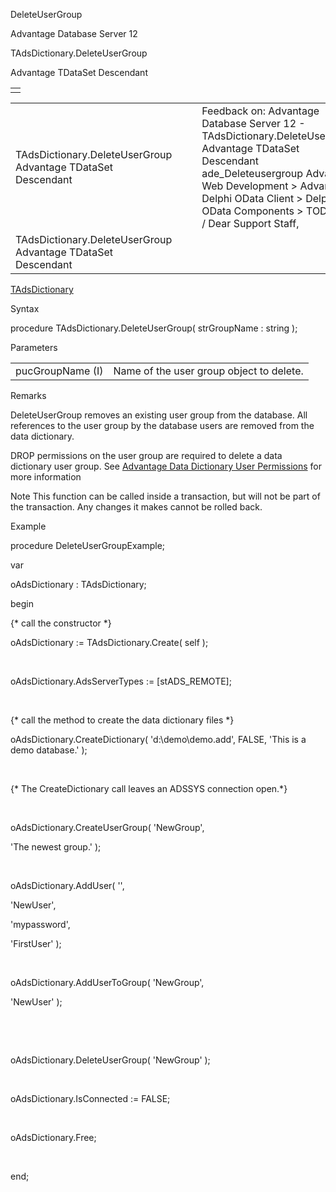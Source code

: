 DeleteUserGroup




Advantage Database Server 12  

TAdsDictionary.DeleteUserGroup

Advantage TDataSet Descendant

|  |
| --- |
|  |

|  |  |  |  |  |
| --- | --- | --- | --- | --- |
| TAdsDictionary.DeleteUserGroup  Advantage TDataSet Descendant |  |  | Feedback on: Advantage Database Server 12 - TAdsDictionary.DeleteUserGroup Advantage TDataSet Descendant ade\_Deleteusergroup Advantage Web Development > Advantage Delphi OData Client > Delphi OData Components > TODataSet / Dear Support Staff, |  |
| TAdsDictionary.DeleteUserGroup  Advantage TDataSet Descendant |  |  |  |  |

[TAdsDictionary](ade_tadsdictionary.htm)

Syntax

procedure TAdsDictionary.DeleteUserGroup( strGroupName : string );

Parameters

|  |  |
| --- | --- |
| pucGroupName (I) | Name of the user group object to delete. |

Remarks

DeleteUserGroup removes an existing user group from the database. All references to the user group by the database users are removed from the data dictionary.

DROP permissions on the user group are required to delete a data dictionary user group. See [Advantage Data Dictionary User Permissions](master_advantage_data_dictionary_user_permissions.htm) for more information

Note This function can be called inside a transaction, but will not be part of the transaction. Any changes it makes cannot be rolled back.

Example

procedure DeleteUserGroupExample;

var

oAdsDictionary : TAdsDictionary;

begin

{\* call the constructor \*}

oAdsDictionary := TAdsDictionary.Create( self );

 

oAdsDictionary.AdsServerTypes := [stADS\_REMOTE];

 

{\* call the method to create the data dictionary files \*}

oAdsDictionary.CreateDictionary( 'd:\demo\demo.add', FALSE, 'This is a demo database.' );

 

{\* The CreateDictionary call leaves an ADSSYS connection open.\*}

 

oAdsDictionary.CreateUserGroup( 'NewGroup',

'The newest group.' );

 

oAdsDictionary.AddUser( '',

'NewUser',

'mypassword',

'FirstUser' );

 

oAdsDictionary.AddUserToGroup( 'NewGroup',

'NewUser' );

 

 

oAdsDictionary.DeleteUserGroup( 'NewGroup' );

 

oAdsDictionary.IsConnected := FALSE;

 

oAdsDictionary.Free;

 

end;